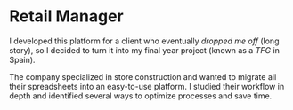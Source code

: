 # Retail Manager
I developed this platform for a client who eventually _dropped me off_ (long story), so I decided to turn it into my final year project (known as a _TFG_ in Spain).

The company specialized in store construction and wanted to migrate all their spreadsheets into an easy-to-use platform. I studied their workflow in depth and identified several ways to optimize processes and save time.
